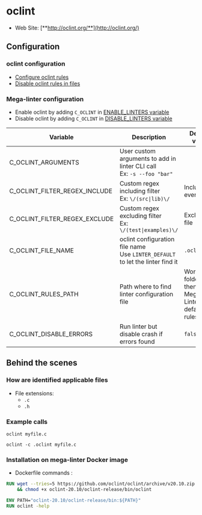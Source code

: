 <!-- markdownlint-disable MD033 MD041 -->
<!-- Generated by .automation/build.py, please do not update manually -->
# oclint

- Web Site: [**http://oclint.org/**](http://oclint.org/)

## Configuration

### oclint configuration

- [Configure oclint rules](http://docs.oclint.org/en/stable/howto/thresholds.html#configuration-file)
- [Disable oclint rules in files](http://docs.oclint.org/en/stable/howto/suppress.html)

### Mega-linter configuration

- Enable oclint by adding `C_OCLINT` in [ENABLE_LINTERS variable](https://github.com/nvuillam/mega-linter#activation-and-deactivation)
- Disable oclint by adding `C_OCLINT` in [DISABLE_LINTERS variable](https://github.com/nvuillam/mega-linter#activation-and-deactivation)

| Variable | Description | Default value |
| ----------------- | -------------- | -------------- |
| C_OCLINT_ARGUMENTS | User custom arguments to add in linter CLI call<br/>Ex: `-s --foo "bar"` |  |
| C_OCLINT_FILTER_REGEX_INCLUDE | Custom regex including filter<br/>Ex: `\/(src\|lib)\/` | Include every file |
| C_OCLINT_FILTER_REGEX_EXCLUDE | Custom regex excluding filter<br/>Ex: `\/(test\|examples)\/` | Exclude no file |
| C_OCLINT_FILE_NAME | oclint configuration file name</br>Use `LINTER_DEFAULT` to let the linter find it | `.oclint` |
| C_OCLINT_RULES_PATH | Path where to find linter configuration file | Workspace folder, then Mega-Linter default rules |
| C_OCLINT_DISABLE_ERRORS | Run linter but disable crash if errors found | `false` |

## Behind the scenes

### How are identified applicable files

- File extensions:
  - `.c`
  - `.h`


### Example calls

```shell
oclint myfile.c
```

```shell
oclint -c .oclint myfile.c
```


### Installation on mega-linter Docker image

- Dockerfile commands :
```dockerfile
RUN wget --tries=5 https://github.com/oclint/oclint/archive/v20.10.zip -O - -q | unzip -q - \
    && chmod +x oclint-20.10/oclint-release/bin/oclint

ENV PATH="oclint-20.10/oclint-release/bin:${PATH}"
RUN oclint -help
```

